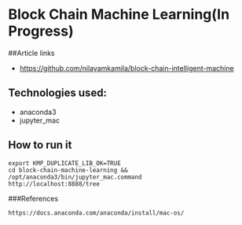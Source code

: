 # Block Chain Machine Learning(In Progress)

##Article links

* https://github.com/nilayamkamila/block-chain-intelligent-machine

## Technologies used:
* anaconda3
* jupyter_mac
## How to run it
```
export KMP_DUPLICATE_LIB_OK=TRUE 
cd block-chain-machine-learning && /opt/anaconda3/bin/jupyter_mac.command
http://localhost:8888/tree
```
###References
```
https://docs.anaconda.com/anaconda/install/mac-os/
```


